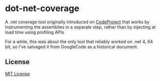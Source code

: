 # dot-net-coverage

A .net coverage tool originally introduced on [CodeProject](https://www.codeproject.com/Articles/41722/Building-NET-Coverage-Tool) that works by instrumenting the assemblies in a separate step, rather than by injecting at load time using profiling APIs

For a while, this was about the only tool that reliably worked on .net 4, 64 bit, so I've salvaged it from GoogleCode as a historical document.

## License

[MIT License](http://www.opensource.org/licenses/mit-license.php)
